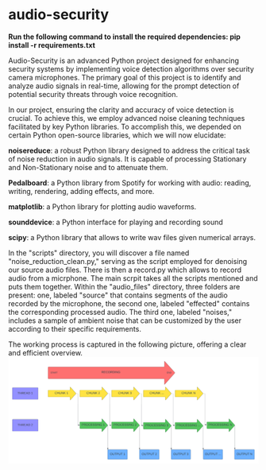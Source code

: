 # audio-security
**Run the following command to install the required dependencies: pip install -r requirements.txt**


Audio-Security is an advanced Python project designed for enhancing security systems by implementing voice detection algorithms over security camera microphones. The primary goal of this project is to identify and analyze audio signals in real-time, allowing for the prompt detection of potential security threats through voice recognition.

In our project, ensuring the clarity and accuracy of voice detection is crucial. To achieve this, we employ advanced noise cleaning techniques facilitated by key Python libraries.
To accomplish this, we depended on certain Python open-source libraries, which we will now elucidate:

**noisereduce**: a robust Python library designed to address the critical task of noise reduction in audio signals. It is capable of processing Stationary and Non-Stationary noise and to attenuate them.

**Pedalboard**: a Python library from Spotify for working with audio: reading, writing, rendering, adding effects, and more.

**matplotlib**: a Python library for plotting audio waveforms.

**sounddevice**: a Python interface for playing and recording sound

**scipy**: a Python library that allows to write wav files given numerical arrays.

In the "scripts" directory, you will discover a file named "noise_reduction_clean.py," serving as the script employed for denoising our source audio files. There is then a record.py which allows to record audio from a micrphone. The main scrpit takes all the scripts mentioned and puts them together. Within the "audio_files" directory, three folders are present: one, labeled "source" that contains segments of the audio recorded by the microphone, the second one, labeled "effected" contains the corresponding processed audio. The third one, labeled "noises," includes a sample of ambient noise that can be customized by the user according to their specific requirements.

The working process is captured in the following picture, offering a clear and efficient overview.
![diagram](https://github.com/pradeeparoulmoji/audio-security/blob/main/reording%20process.png)






